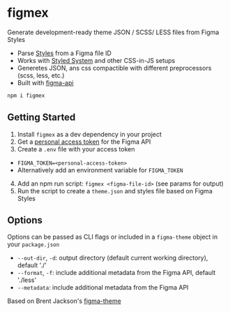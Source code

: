 
# figmex

Generate development-ready theme JSON / SCSS/ LESS files from Figma Styles

- Parse [Styles][] from a Figma file ID
- Works with [Styled System][] and other CSS-in-JS setups
- Generetes JSON, ans css compactible with different preprocessors (scss, less, etc.)
- Built with [figma-api][]

```sh
npm i figmex
```

## Getting Started

1. Install `figmex` as a dev dependency in your project
2. Get a [personal access token][token] for the Figma API
3. Create a `.env` file with your access token
  - `FIGMA_TOKEN=<personal-access-token>`
  - Alternatively add an environment variable for `FIGMA_TOKEN`
4. Add an npm run script: `figmex <figma-file-id>` (see params for output)
5. Run the script to create a `theme.json` and styles file based on Figma Styles

## Options

Options can be passed as CLI flags or included in a `figma-theme` object in your `package.json`

- `--out-dir`, `-d`: output directory (default current working directory), default './'
- `--format`, `-f`: include additional metadata from the Figma API, default './less'
- `--metadata`: include additional metadata from the Figma API

Based on Brent Jackson's [figma-theme](https://github.com/jxnblk/figma-theme)

[Styles]: https://help.figma.com/properties-panel/styles
[Styled System]: https://jxnblk.com/styled-system
[token]: https://www.figma.com/developers/docs#auth-dev-token
[figma-js]: https://github.com/jongold/figma-js
[figma-api]: https://www.figma.com/developers
[style-dictionary]: https://github.com/amzn/style-dictionary



<!--
- TRi6YSk76405ImoatoMF1u28
- 2aMG4hw2qp3jSTGmtAMyhZ
- JGLoPfwRFqCwn4xZ8wUmSwp7
- Yw9L6FATzLpdcsnA5vdSgCRT
-->

